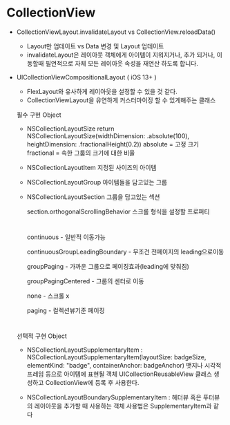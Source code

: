 # CollectionView

- CollectionViewLayout.invalidateLayout vs CollectionView.reloadData()
  - Layout만 업데이트 vs Data 변경 및 Layout 업데이트
  - invalidateLayout은 레이아웃 객체에게 아이템이 지워지거나, 추가 되거나, 이동할때 필연적으로 자체 모든 레이아웃 속성을 재연산 하도록 합니다.
  
- UICollectionViewCompositionalLayout ( iOS 13+ )
  - FlexLayout와 유사하게 레이아웃을 설정할 수 있을 것 같다.
  - CollectionViewLayout을 유연하게 커스터마이징 할 수 있게해주는 클래스
    
  필수 구현 Object 
    - NSCollectionLayoutSize return NSCollectionLayoutSize(widthDimension: .absolute(100), heightDimension: .fractionalHeight(0.2))
      absolute = 고정 크기
      fractional = 속한 그룹의 크기에 대한 비율
      
    - NSCollectionLayoutItem 지정된 사이즈의 아이템
    
    - NSCollectionLayoutGroup 아이템들을 담고있는 그룹
    
    - NSCollectionLayoutSection 그룹을 담고있는 섹션
    
      section.orthogonalScrollingBehavior 스크롤 형식을 설정할 프로퍼티
      
      #
        continuous - 일반적 이동가능

        continuousGroupLeadingBoundary - 무조건 전페이지의 leading으로이동

        groupPaging - 가까운 그룹으로 페이징효과(leading에 맞춰짐)

        groupPagingCentered - 그룹의 센터로 이동

        none - 스크롤 x

        paging - 컬렉션뷰기준 페이징
        
      #  
      
  선택적 구현 Object
    - NSCollectionLayoutSupplementaryItem
      : NSCollectionLayoutSupplementaryItem(layoutSize: badgeSize, elementKind: "badge", containerAnchor: badgeAnchor)
        뱃지나 시각적 프레임 등으로 아이템에 표현될 객체
        UICollectionReusableView 클래스 생성하고 CollectionView에 등록 후 사용한다.
        
     
    - NSCollectionLayoutBoundarySupplementaryItem
      : 헤더뷰 혹은 푸터뷰의 레이아웃을 추가할 때 사용하는 객체
        사용법은 SupplementaryItem과 같다
        
    
        
